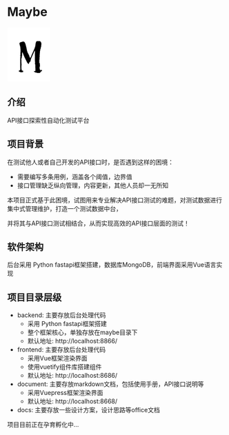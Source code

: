 # Maybe

![Maybe](/document/public/logo.png)

## 介绍
API接口探索性自动化测试平台

## 项目背景

在测试他人或者自己开发的API接口时，是否遇到这样的困境：
* 需要编写多条用例，涵盖各个阈值，边界值
* 接口管理缺乏纵向管理，内容更新，其他人员却一无所知

本项目正式基于此困境，试图用来专业解决API接口测试的难题，对测试数据进行集中式管理维护，打造一个测试数据中台，

并将其与API接口测试相结合，从而实现高效的API接口层面的测试！

## 软件架构

后台采用 Python fastapi框架搭建，数据库MongoDB，前端界面采用Vue语言实现

## 项目目录层级

* backend: 主要存放后台处理代码
    * 采用 Python fastapi框架搭建
    * 整个框架核心，单独存放在maybe目录下
    * 默认地址: http://localhost:8866/
* frontend: 主要存放后台处理代码
    * 采用Vue框架渲染界面
    * 使用vuetify组件库搭建组件
    * 默认地址: http://localhost:8686/
* document: 主要存放markdown文档，包括使用手册，API接口说明等
    * 采用Vuepress框架渲染界面
    * 默认地址: http://localhost:8668/
* docs: 主要存放一些设计方案，设计思路等office文档


项目目前正在孕育孵化中...

